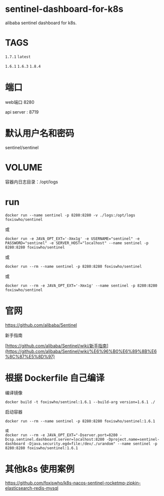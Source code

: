 # sentinel-dashboard-for-k8s
alibaba sentinel dashboard for k8s.


# TAGS

`1.7.1` `latest`

`1.6.1` `1.6.3` `1.8.4`

# 端口
web端口 8280

api server : 8719

# 默认用户名和密码
sentinel/sentinel

# VOLUME

容器内日志目录：/opt/logs

# run

```shell
docker run --name sentinel -p 8280:8280 -v ./logs:/opt/logs foxiswho/sentinel
```

或

```shell
docker run -e JAVA_OPT_EXT='-Xmx1g' -e USERNAME="sentinel" -e PASSWORD="sentinel" -e SERVER_HOST="localhost" --name sentinel -p 8280:8280 foxiswho/sentinel
```
或

```shell
docker run --rm --name sentinel -p 8280:8280 foxiswho/sentinel
```

或

```shell
docker run --rm -e JAVA_OPT_EXT='-Xmx1g' --name sentinel -p 8280:8280 foxiswho/sentinel
```

# 官网

https://github.com/alibaba/Sentinel

新手指南

[https://github.com/alibaba/Sentinel/wiki/新手指南](https://github.com/alibaba/Sentinel/wiki/%E6%96%B0%E6%89%8B%E6%8C%87%E5%8D%97)






# 根据 Dockerfile 自己编译

编译镜像

```shell
docker build -t foxiswho/sentinel:1.6.1 --build-arg version=1.6.1 ./
```

启动容器
````SHELLL
docker run --rm --name sentinel -p 8280:8280 foxiswho/sentinel:1.6.1

或
docker run --rm -e JAVA_OPT_EXT="-Dserver.port=8280 -Dcsp.sentinel.dashboard.server=localhost:8280 -Dproject.name=sentinel-dashboard -Djava.security.egd=file:/dev/./urandom" --name sentinel -p 8280:8280 foxiswho/sentinel:1.6.1
````



# 其他k8s 使用案例

https://github.com/foxiswho/k8s-nacos-sentinel-rocketmq-zipkin-elasticsearch-redis-mysql
